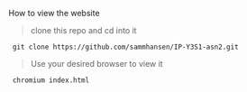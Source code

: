 How to view the website
> clone this repo and cd into it
   ```
    git clone https://github.com/sammhansen/IP-Y3S1-asn2.git
   ```
> Use your desired browser to view it
   ```
    chromium index.html
   ```
